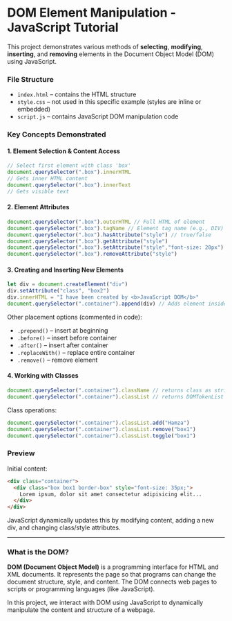 # DOM Element Manipulation - JavaScript Tutorial

This project demonstrates various methods of **selecting**, **modifying**, **inserting**, and **removing** elements in the Document Object Model (DOM) using JavaScript.

### File Structure

* `index.html` – contains the HTML structure
* `style.css` – not used in this specific example (styles are inline or embedded)
* `script.js` – contains JavaScript DOM manipulation code

### Key Concepts Demonstrated

#### 1. **Element Selection & Content Access**

```js
// Select first element with class 'box'
document.querySelector(".box").innerHTML
// Gets inner HTML content
document.querySelector(".box").innerText
// Gets visible text
```

#### 2. **Element Attributes**

```js
document.querySelector(".box").outerHTML // Full HTML of element
document.querySelector(".box").tagName // Element tag name (e.g., DIV)
document.querySelector(".box").hasAttribute("style") // true/false
document.querySelector(".box").getAttribute("style")
document.querySelector(".box").setAttribute("style","font-size: 20px")
document.querySelector(".box").removeAttribute("style")
```

#### 3. **Creating and Inserting New Elements**

```js
let div = document.createElement("div")
div.setAttribute("class", "box2")
div.innerHTML = "I have been created by <b>JavaScript DOM</b>"
document.querySelector(".container").append(div) // Adds element inside container at the end
```

Other placement options (commented in code):

* `.prepend()` – insert at beginning
* `.before()` – insert before container
* `.after()` – insert after container
* `.replaceWith()` – replace entire container
* `.remove()` – remove element

#### 4. **Working with Classes**

```js
document.querySelector(".container").className // returns class as string
document.querySelector(".container").classList // returns DOMTokenList
```

Class operations:

```js
document.querySelector(".container").classList.add("Hamza")
document.querySelector(".container").classList.remove("box1")
document.querySelector(".container").classList.toggle("box1")
```

### Preview

Initial content:

```html
<div class="container">
  <div class="box box1 border-box" style="font-size: 35px;">
    Lorem ipsum, dolor sit amet consectetur adipisicing elit...
  </div>
</div>
```

JavaScript dynamically updates this by modifying content, adding a new div, and changing class/style attributes.

---

### What is the DOM?

**DOM (Document Object Model)** is a programming interface for HTML and XML documents. It represents the page so that programs can change the document structure, style, and content. The DOM connects web pages to scripts or programming languages (like JavaScript).

In this project, we interact with DOM using JavaScript to dynamically manipulate the content and structure of a webpage.
